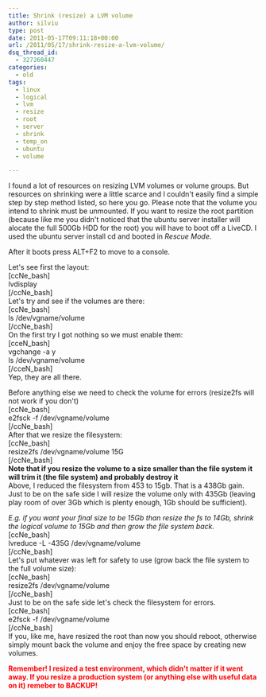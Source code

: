 ```yaml
---
title: Shrink (resize) a LVM volume
author: silviu
type: post
date: 2011-05-17T09:11:18+00:00
url: /2011/05/17/shrink-resize-a-lvm-volume/
dsq_thread_id:
  - 327260447
categories:
  - old
tags:
  - linux
  - logical
  - lvm
  - resize
  - root
  - server
  - shrink
  - temp_on
  - ubuntu
  - volume

---
```

I found a lot of resources on resizing LVM volumes or volume groups. But resources on shrinking were a little scarce and I couldn't easily find a simple step by step method listed, so here you go. Please note that the volume you intend to shrink must be unmounted. If you want to resize the root partition (because like me you didn't noticed that the ubuntu server installer will alocate the full 500Gb HDD for the root) you will have to boot off a LiveCD. I used the ubuntu server install cd and booted in _Rescue Mode_.

After it boots press ALT+F2 to move to a console.

Let's see first the layout:  
[ccNe_bash]  
lvdisplay  
[/ccNe_bash]  
Let's try and see if the volumes are there:  
[ccNe_bash]  
ls /dev/vgname/volume  
[/ccNe_bash]  
On the first try I got nothing so we must enable them:  
[cceN_bash]  
vgchange -a y  
ls /dev/vgname/volume  
[/cceN_bash]  
Yep, they are all there.

Before anything else we need to check the volume for errors (resize2fs will not work if you don't)  
[ccNe_bash]  
e2fsck -f /dev/vgname/volume  
[/ccNe_bash]  
After that we resize the filesystem:  
[ccNe_bash]  
resize2fs /dev/vgname/volume 15G  
[/ccNe_bash]  
**Note that if you resize the volume to a size smaller than the file system it will trim it (the file system) and probably destroy it**  
Above, I reduced the filesystem from 453 to 15gb. That is a 438Gb gain.  Just to be on the safe side I will resize the volume only with 435Gb (leaving play room of over 3Gb which is plenty enough, 1Gb should be sufficient).

_E.g. if you want your final size to be 15Gb than resize the fs to 14Gb, shrink the logical volume to 15Gb and then grow the file system back._  
[ccNe_bash]  
lvreduce -L -435G /dev/vgname/volume  
[/ccNe_bash]  
Let's put whatever was left for safety to use (grow back the file system to the full volume size):  
[ccNe_bash]  
resize2fs /dev/vgname/volume  
[/ccNe_bash]  
Just to be on the safe side let's check the filesystem for errors.  
[ccNe_bash]  
e2fsck -f /dev/vgname/volume  
[/ccNe_bash]  
If you, like me, have resized the root than now you should reboot, otherwise simply mount back the volume and enjoy the free space by creating new volumes.

<span style="color: #ff0000"><strong>Remember! I resized a test environment, which didn't matter if it went away. If you resize a production system (or anything else with useful data on it) remeber to BACKUP!</strong></span>